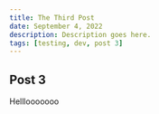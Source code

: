 ```yaml
---
title: The Third Post
date: September 4, 2022
description: Description goes here.
tags: [testing, dev, post 3]
---
```


## Post 3
Helllooooooo